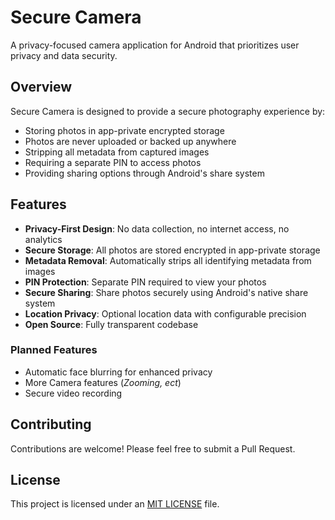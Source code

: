 # Secure Camera

A privacy-focused camera application for Android that prioritizes user privacy and data security.

## Overview

Secure Camera is designed to provide a secure photography experience by:

- Storing photos in app-private encrypted storage
- Photos are never uploaded or backed up anywhere
- Stripping all metadata from captured images
- Requiring a separate PIN to access photos
- Providing sharing options through Android's share system

## Features

- **Privacy-First Design**: No data collection, no internet access, no analytics
- **Secure Storage**: All photos are stored encrypted in app-private storage
- **Metadata Removal**: Automatically strips all identifying metadata from images
- **PIN Protection**: Separate PIN required to view your photos
- **Secure Sharing**: Share photos securely using Android's native share system
- **Location Privacy**: Optional location data with configurable precision
- **Open Source**: Fully transparent codebase

### Planned Features

- Automatic face blurring for enhanced privacy
- More Camera features (_Zooming, ect_)
- Secure video recording

## Contributing

Contributions are welcome! Please feel free to submit a Pull Request.

## License

This project is licensed under an [MIT LICENSE](LICENSE) file.